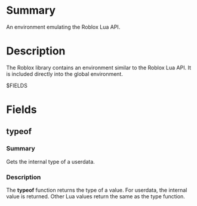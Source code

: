 # Summary
An environment emulating the Roblox Lua API.

# Description
The Roblox library contains an environment similar to the Roblox Lua API. It is
included directly into the global environment.

$FIELDS

# Fields
## typeof
### Summary
Gets the internal type of a userdata.

### Description
The **typeof** function returns the type of a value. For userdata, the internal
value is returned. Other Lua values return the same as the type function.
